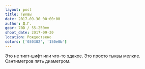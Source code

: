 ```yaml
---
layout: post
title: Тыквы
date: 2017-09-30 00:00:00
author: Д.Г.
gear: 70D / 55-250mm
shoot_date: 2017-09-30
location: Рождествено
colors: ['030302', '150e0b']
---
```

Это не тилт-шифт или что-то эдакое. Это просто тыквы мелкие. Сантиметров пять диаметром.
